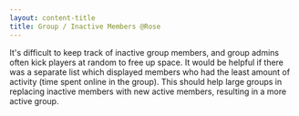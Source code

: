 ```yaml
---
layout: content-title
title: Group / Inactive Members @Rose
---
```


It's difficult to keep track of inactive group members, and group admins often kick players at random to free up space. It would be helpful if there was a separate list which displayed members who had the least amount of activity (time spent online in the group). This should help large groups in replacing inactive members with new active members, resulting in a more active group.


